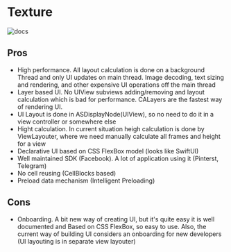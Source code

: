 # Texture

![docs](https://texturegroup.org/)

## Pros
* High performance. All layout calculation is done on a background Thread and only UI updates on main thread. Image decoding, text sizing and rendering, and other expensive UI operations off the main thread
* Layer based UI. No UIView subviews adding/removing and layout calculation which is bad for performance. CALayers are the fastest way of rendering UI.
* UI Layout is done in ASDisplayNode(UIView), so no need to do it in a view controller or somewhere else
* Hight calculation. In current situation heigh calculation is done by ViewLayouter, where we need manually calculate all frames and height for a view
* Declarative UI based on CSS FlexBox model (looks like SwiftUI)
* Well maintained SDK (Facebook). A lot of application using it (Pinterst, Telegram)
* No cell reusing (CellBlocks based)
* Preload data mechanism (Intelligent Preloading)

## Cons
- Onboarding. A bit new way of creating UI, but it's quite easy it is well documented and Based on CSS FlexBox, so easy to use. 
Also, the current way of building UI considers an onboarding for new developers (UI layouting is in separate view layouter) 
